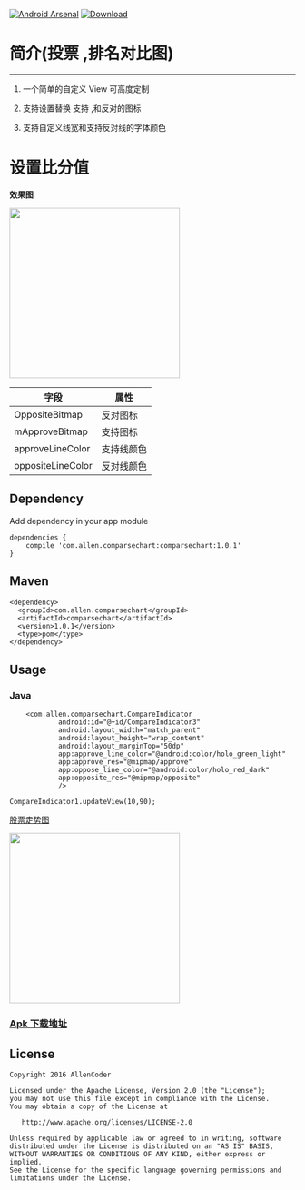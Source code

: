 [![Android Arsenal](https://img.shields.io/badge/Android%20Arsenal-AndroidCustomView-green.svg?style=true)](https://android-arsenal.com/details/1/4166) 
[ ![Download](https://api.bintray.com/packages/allencoder/maven/compareindicator/images/download.svg) ](https://bintray.com/allencoder/maven/compareindicator/_latestVersion)
# 简介(投票 ,排名对比图)
------------------------

1.  一个简单的自定义 View 可高度定制
2.  支持设置替换 支持 ,和反对的图标



3.  支持自定义线宽和支持反对线的字体颜色

# 设置比分值
**效果图**

<img src="https://github.com/AllenCoder/AndroidCustomView/blob/master/gif/device-2016-09-08-213022.png" width=300 />

| 字段    | 属性   |   
| ----------------- | ---------- | 
| OppositeBitmap    | 反对图标   | |
| mApproveBitmap    | 支持图标   |    
| approveLineColor  | 支持线颜色 |    
| oppositeLineColor |    反对线颜色    |    
## Dependency


Add dependency in your app module





```
dependencies {
	compile 'com.allen.comparsechart:comparsechart:1.0.1'
}
```




## Maven
```
<dependency>
  <groupId>com.allen.comparsechart</groupId>
  <artifactId>comparsechart</artifactId>
  <version>1.0.1</version>
  <type>pom</type>
</dependency>
```

## Usage

### Java
```
    <com.allen.comparsechart.CompareIndicator
            android:id="@+id/CompareIndicator3"
            android:layout_width="match_parent"
            android:layout_height="wrap_content"
            android:layout_marginTop="50dp"
            app:approve_line_color="@android:color/holo_green_light"
            app:approve_res="@mipmap/approve"
            app:oppose_line_color="@android:color/holo_red_dark"
            app:opposite_res="@mipmap/opposite"
            />
```
```
CompareIndicator1.updateView(10,90);
```
[股票走势图](https://github.com/AllenCoder/AndroidDevCoder)

<img src="https://github.com/AllenCoder/AndroidDevCoder/blob/master/gif/linechart.gif" width=300 />

### [ Apk 下载地址](http://fir.im/5kvu)

## License
```
Copyright 2016 AllenCoder

Licensed under the Apache License, Version 2.0 (the "License");
you may not use this file except in compliance with the License.
You may obtain a copy of the License at

   http://www.apache.org/licenses/LICENSE-2.0

Unless required by applicable law or agreed to in writing, software
distributed under the License is distributed on an "AS IS" BASIS,
WITHOUT WARRANTIES OR CONDITIONS OF ANY KIND, either express or implied.
See the License for the specific language governing permissions and
limitations under the License.
```
